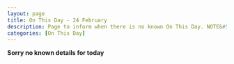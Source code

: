 ```yaml
---
layout: page
title: On This Day - 24 February
description: Page to inform when there is no known On This Day. NOTE&#58; There may still be comments.
categories: [On This Day]
---
```


**Sorry no known details for today**

